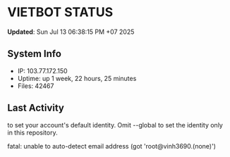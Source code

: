 # VIETBOT STATUS
**Updated**: Sun Jul 13 06:38:15 PM +07 2025

## System Info
- IP: 103.77.172.150
- Uptime: up 1 week, 22 hours, 25 minutes
- Files: 42467

## Last Activity

to set your account's default identity.
Omit --global to set the identity only in this repository.

fatal: unable to auto-detect email address (got 'root@vinh3690.(none)')
